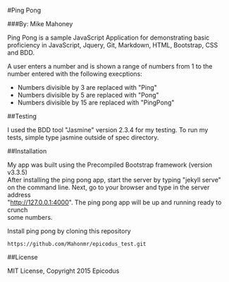 #Ping Pong

###By: Mike Mahoney

Ping Pong is a sample JavaScript Application for demonstrating basic proficiency in JavaScript,
Jquery, Git, Markdown, HTML, Bootstrap, CSS and BDD.

A user enters a number and is shown a range of numbers from 1 to the number entered with the
following execptions:

* Numbers divisible by 3 are replaced with "Ping"
* Numbers divisible by 5 are replaced with "Pong"
* Numbers divisible by 15 are replaced with "PingPong"

##Testing

I used the BDD tool "Jasmine" version 2.3.4 for my testing. To run my  
tests, simple type jasmine outside of spec directory.

##Installation

My app was built using the Precompiled Bootstrap framework (version v3.3.5)  
After installing the ping pong app, start the server by typing "jekyll serve"    
on the command line. Next, go to your browser and type in the server address    
"http://127.0.0.1:4000". The ping pong app will be up and running ready to crunch    
some numbers.

Install ping pong by cloning this repository
```
https://github.com/Mahonmr/epicodus_test.git
```

##License

MIT License, Copyright 2015 Epicodus
